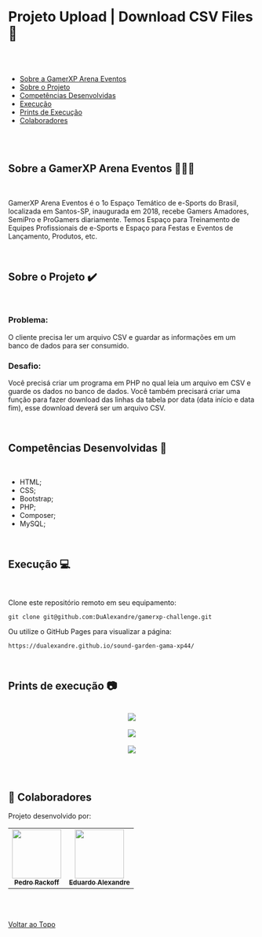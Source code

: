<a id='ancora'></a>
# Projeto Upload | Download CSV Files 🚀

<br><br>

- [Sobre a GamerXP Arena Eventos](#ancora1) <br>
- [Sobre o Projeto](#ancora3) <br>
- [Competências Desenvolvidas](#ancora4) <br>
- [Execução](#ancora7) <br>
- [Prints de Execução](#ancora8) <br>
- [Colaboradores](#ancora9)

<br><br>


<a id="ancora1"></a>
## Sobre a GamerXP Arena Eventos 👨🏽‍💻

<br>

GamerXP Arena Eventos é o 1o Espaço Temático de e-Sports do Brasil, localizada em Santos-SP, inaugurada em 2018, recebe Gamers Amadores, SemiPro e ProGamers diariamente. Temos Espaço para Treinamento de Equipes Profissionais de e-Sports e Espaço para Festas e Eventos de Lançamento, Produtos, etc.

<br>

<a id="ancora3"></a>
## Sobre o Projeto ✔️

<br>

### Problema:
O cliente precisa ler um arquivo CSV e guardar as informações em um banco de dados para ser consumido.

### Desafio:
Você precisá criar um programa em PHP no qual leia um arquivo em CSV e guarde os dados no banco de dados. Você também precisará criar uma função para fazer download das linhas da tabela por data (data início e data fim), esse download deverá ser um arquivo CSV.

<br>

<a id="ancora4"></a>
## Competências Desenvolvidas 📝

<br>

* HTML;
* CSS;
* Bootstrap;
* PHP;
* Composer;
* MySQL;

<br>

<a id="ancora7"></a>
## Execução 💻

<br>

Clone este repositório remoto em seu equipamento:
```
git clone git@github.com:DuAlexandre/gamerxp-challenge.git
```
Ou utilize o GitHub Pages para visualizar a página:
```
https://dualexandre.github.io/sound-garden-gama-xp44/
```

<br>

<a id="ancora8"></a>
## Prints de execução 📷

<br>

<center><img src="./img/print1.png"></center>

<br>

<center><img src="./img/print2.png"></center>

<br>

<center><img src="./img/print3.png"></center>

<br><br>

<a id="ancora9"></a>
## 🤝 Colaboradores

Projeto desenvolvido por:

<table>
  <tr>
    <td align="center">
      <a href="https://www.linkedin.com/in/pedro-rackoff/">
        <img src="https://avatars.githubusercontent.com/u/108676507?v=4" width="100px;" alt=""/><br>
        <sub>
          <b>Pedro Rackoff</b>
        </sub>
      </a>
    </td>
    <td align="center">
      <a href="https://www.linkedin.com/in/eduardo-alexandre025/">
        <img src="https://avatars.githubusercontent.com/u/95940707?s=96&v=4" width="100px;" alt=""/><br>
        <sub>
          <b>Eduardo Alexandre</b>
        </sub>
      </a>
  </tr>
</table>

<br><br>

[Voltar ao Topo](#ancora)